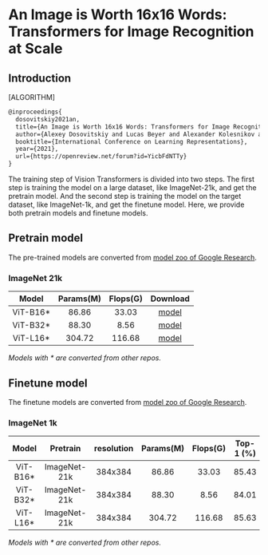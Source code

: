 # An Image is Worth 16x16 Words: Transformers for Image Recognition at Scale

## Introduction

[ALGORITHM]

```latex
@inproceedings{
  dosovitskiy2021an,
  title={An Image is Worth 16x16 Words: Transformers for Image Recognition at Scale},
  author={Alexey Dosovitskiy and Lucas Beyer and Alexander Kolesnikov and Dirk Weissenborn and Xiaohua Zhai and Thomas Unterthiner and Mostafa Dehghani and Matthias Minderer and Georg Heigold and Sylvain Gelly and Jakob Uszkoreit and Neil Houlsby},
  booktitle={International Conference on Learning Representations},
  year={2021},
  url={https://openreview.net/forum?id=YicbFdNTTy}
}
```

The training step of Vision Transformers is divided into two steps. The first
step is training the model on a large dataset, like ImageNet-21k, and get the
pretrain model. And the second step is training the model on the target dataset,
like ImageNet-1k, and get the finetune model. Here, we provide both pretrain
models and finetune models.

## Pretrain model

The pre-trained models are converted from [model zoo of Google Research](https://github.com/google-research/vision_transformer#available-vit-models).

### ImageNet 21k

|   Model    | Params(M) |  Flops(G) | Download |
|:----------:|:---------:|:---------:|:--------:|
|  ViT-B16\* |   86.86   |   33.03   | [model](https://download.openmmlab.com/mmclassification/v0/vit/pretrain/vit-base-p16_3rdparty_pt-64xb64_in1k-224_20210928-02284250.pth)|
|  ViT-B32\* |   88.30   |    8.56   | [model](https://download.openmmlab.com/mmclassification/v0/vit/pretrain/vit-base-p32_3rdparty_pt-64xb64_in1k-224_20210928-eee25dd4.pth)|
|  ViT-L16\* |  304.72   |  116.68   | [model](https://download.openmmlab.com/mmclassification/v0/vit/pretrain/vit-large-p16_3rdparty_pt-64xb64_in1k-224_20210928-0001f9a1.pth)|

*Models with \* are converted from other repos.*


## Finetune model

The finetune models are converted from [model zoo of Google Research](https://github.com/google-research/vision_transformer#available-vit-models).

### ImageNet 1k
|    Model   |  Pretrain    | resolution  | Params(M) |  Flops(G) | Top-1 (%) | Top-5 (%) |   Config   | Download |
|:----------:|:------------:|:-----------:|:---------:|:---------:|:---------:|:---------:|:----------:|:--------:|
|  ViT-B16\* | ImageNet-21k |   384x384   |   86.86   |   33.03   |   85.43   |   97.77   | [config](https://github.com/open-mmlab/mmclassification/blob/master/configs/vision_transformer/vit-base-p16_ft-64xb64_in1k-384.py) | [model](https://download.openmmlab.com/mmclassification/v0/vit/finetune/vit-base-p16_in21k-pre-3rdparty_ft-64xb64_in1k-384_20210928-98e8652b.pth)|
|  ViT-B32\* | ImageNet-21k |   384x384   |   88.30   |    8.56   |   84.01   |   97.08   | [config](https://github.com/open-mmlab/mmclassification/blob/master/configs/vision_transformer/vit-base-p32_ft-64xb64_in1k-384.py) | [model](https://download.openmmlab.com/mmclassification/v0/vit/finetune/vit-base-p32_in21k-pre-3rdparty_ft-64xb64_in1k-384_20210928-9cea8599.pth)|
|  ViT-L16\* | ImageNet-21k |   384x384   |  304.72   |  116.68   |   85.63   |   97.63   | [config](https://github.com/open-mmlab/mmclassification/blob/master/configs/vision_transformer/vit-large-p16_ft-64xb64_in1k-384.py) | [model](https://download.openmmlab.com/mmclassification/v0/vit/finetune/vit-large-p16_in21k-pre-3rdparty_ft-64xb64_in1k-384_20210928-b20ba619.pth)|

*Models with \* are converted from other repos.*
